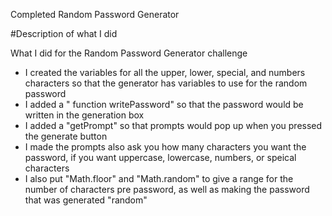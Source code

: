 Completed Random Password Generator

#Description of what I did

What I did for the Random Password Generator challenge

- I created the variables for all the upper, lower, special, and numbers characters so that the generator has variables to use for the random password
- I added a " function writePassword" so that the password would be written in the generation box
- I added a "getPrompt" so that prompts would pop up when you pressed the generate button
- I made the prompts also ask you how many characters you want the password, if you want uppercase, lowercase, numbers, or speical characters
- I also put "Math.floor" and "Math.random" to give a range for the number of characters pre password, as well as making the password that was generated "random"



  
